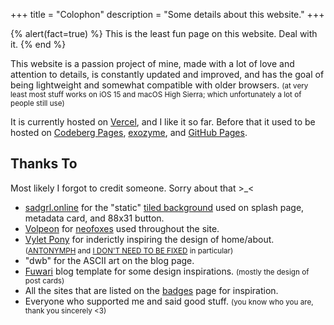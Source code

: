 +++
title = "Colophon"
description = "Some details about this website."
+++

{% alert(fact=true) %}
This is the least fun page on this website. Deal with it.
{% end %}

This website is a passion project of mine, made with a lot of love and attention to details, is constantly updated and improved, and has the goal of being lightweight and somewhat compatible with older browsers. <small>(at very least most stuff works on iOS 15 and macOS High Sierra; which unfortunately a lot of people still use)</small>

It is currently hosted on [Vercel](https://vercel.com), and I like it so far. Before that it used to be hosted on [Codeberg Pages](https://codeberg.page), [exozyme](https://exozy.me), and [GitHub Pages](https://pages.github.com).

## Thanks To

Most likely I forgot to credit someone. Sorry about that \>_<

- [sadgrl.online](https://goblin-heart.net/sadgrl/) for the "static" [tiled background](https://goblin-heart.net/sadgrl/webmastery/downloads/tiledbgs) used on splash page, metadata card, and 88x31 button.
- [Volpeon](https://volpeon.ink) for [neofoxes](https://volpeon.ink/emojis/neofox/) used throughout the site.
- [Vylet Pony](https://www.vyletpony.com) for inderictly inspiring the design of home/about. <small>([ANTONYMPH](https://www.youtube.com/watch?v=CNPdO5TZ1DQ) and [I DON'T NEED TO BE FIXED](https://www.youtube.com/watch?v=xMzxVVXTGjE) in particular)</small>
- "dwb" for the ASCII art on the blog page.
- [Fuwari](https://fuwari.vercel.app) blog template for some design inspirations. <small>(mostly the design of post cards)</small>
- All the sites that are listed on the [badges](@/badges/index.md) page for inspiration.
- Everyone who supported me and said good stuff. <small>(you know who you are, thank you sincerely <3)</small>
